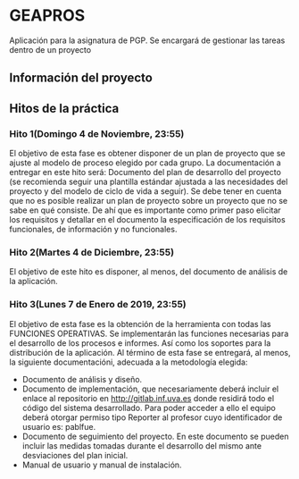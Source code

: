 # GEAPROS
Aplicación para la asignatura de PGP. Se encargará de gestionar las tareas dentro de un proyecto
## Información del proyecto
## Hitos de la práctica
### Hito 1(Domingo 4 de Noviembre, 23:55)
El objetivo de esta fase es obtener disponer de un plan de proyecto que se ajuste al
modelo de proceso elegido por cada grupo. La documentación a entregar en este hito
será:
Documento del plan de desarrollo del proyecto (se recomienda seguir una plantilla
estándar ajustada a las necesidades del proyecto y del modelo de ciclo de vida a
seguir).
Se debe tener en cuenta que no es posible realizar un plan de proyecto sobre un
proyecto que no se sabe en qué consiste. De ahí que es importante como primer paso
elicitar los requisitos y detallar en el documento la especificación de los requisitos
funcionales, de información y no funcionales.

### Hito 2(Martes 4 de Diciembre, 23:55)
El objetivo de este hito es disponer, al menos, del documento de análisis de la
aplicación.

### Hito 3(Lunes 7 de Enero de 2019, 23:55)
El objetivo de esta fase es la obtención de la herramienta con todas las FUNCIONES
OPERATIVAS. Se implementarán las funciones necesarias para el desarrollo de
los procesos e informes. Así como los soportes para la distribución de la aplicación. Al
término de esta fase se entregará, al menos, la siguiente documentacióni, adecuada a
la metodología elegida:
- Documento de análisis y diseño.
- Documento de implementación, que necesariamente deberá incluir el enlace al
repositorio en http://gitlab.inf.uva.es donde residirá todo el código del
sistema desarrollado. Para poder acceder a ello el equipo deberá otorgar permiso
tipo Reporter al profesor cuyo identificador de usuario es: pablfue.
- Documento de seguimiento del proyecto. En este documento se pueden incluir
las medidas tomadas durante el desarrollo del mismo ante desviaciones del plan
inicial.
- Manual de usuario y manual de instalación.